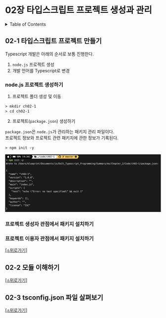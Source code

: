 # 02장 타입스크립트 프로젝트 생성과 관리

<details><summary>Table of Contents</summary>

- 타입스크립트 프로젝트 만들기 [:link:](#02-1-타입스크립트-프로젝트-만들기)
  - node.js 프로젝트 생성하기 [:link:](#nodejs-프로젝트-생성하기)
  - 프로젝트 생성자 관점에서 패키지 설치하기 [:link:](#프로젝트-생성자-관점에서-패키지-설치하기)
  - 프로젝트 이용자 관점에서 패키지 설치하기 [:link:](#프로젝트-이용자-관점에서-패키지-설치하기)
- 모듈 이해하기 [:link:](#02-2-모듈-이해하기)
- tsconfig.json 파일 살펴보기 [:link:](#02-3-tsconfigjson-파일-살펴보기)

</details>

## 02-1 타입스크립트 프로젝트 만들기

Typescript 개발은 아래의 순서로 보통 진행한다.<br/>

1. `node.js` 프로젝트 생성
2. 개발 언어를 Typescript로 변경

### node.js 프로젝트 생성하기

1. 프로젝트 폴더 생성 및 이동

```shell
> mkdir ch02-1
> cd ch02-1
```

2. 프로젝트(`package.json`) 생성하기

`package.json`은 `node.js`가 관리하는 패키지 관리 파일이다.<br/>
프로젝트 정보와 프로젝트 관련 패키지에 관한 정보가 기록된다.<br/>

```shell
> npm init -y
```

![npm init -y](./images/1.png)

### 프로젝트 생성자 관점에서 패키지 설치하기

### 프로젝트 이용자 관점에서 패키지 설치하기

[[🔝위로가기]](#02-타입스크립트-프로젝트-생성과-관리)

## 02-2 모듈 이해하기

[[🔝위로가기]](#02-타입스크립트-프로젝트-생성과-관리)

## 02-3 tsconfig.json 파일 살펴보기

[[🔝위로가기]](#02-타입스크립트-프로젝트-생성과-관리)
